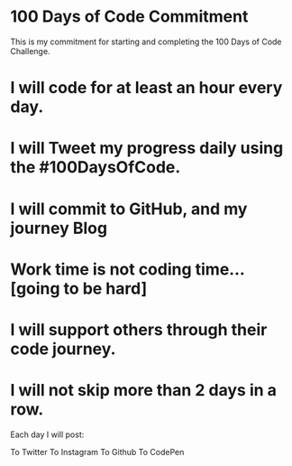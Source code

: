 # 100 Days of Code Commitment

This is my commitment for starting and completing the 100 Days of Code Challenge.

# I will code for at least an hour every day.
# I will Tweet my progress daily using the #100DaysOfCode. 
# I will commit to GitHub, and my journey Blog
# Work time is not coding time...[going to be hard]
# I will support others through their code journey.
# I will not skip more than 2 days in a row.

Each day I will post:

To Twitter
To Instagram
To Github 
To CodePen